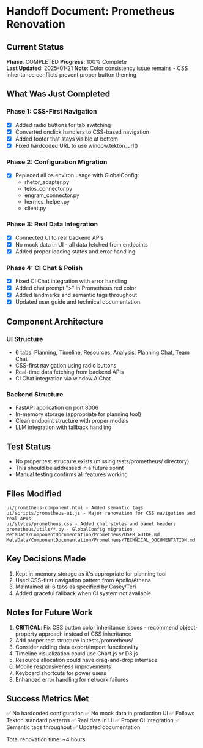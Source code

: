 # Handoff Document: Prometheus Renovation

## Current Status
**Phase**: COMPLETED 
**Progress**: 100% Complete  
**Last Updated**: 2025-01-21
**Note**: Color consistency issue remains - CSS inheritance conflicts prevent proper button theming

## What Was Just Completed

### Phase 1: CSS-First Navigation
- [x] Added radio buttons for tab switching
- [x] Converted onclick handlers to CSS-based navigation
- [x] Added footer that stays visible at bottom
- [x] Fixed hardcoded URL to use window.tekton_url()

### Phase 2: Configuration Migration
- [x] Replaced all os.environ usage with GlobalConfig:
  - rhetor_adapter.py
  - telos_connector.py
  - engram_connector.py
  - hermes_helper.py
  - client.py

### Phase 3: Real Data Integration
- [x] Connected UI to real backend APIs
- [x] No mock data in UI - all data fetched from endpoints
- [x] Added proper loading states and error handling

### Phase 4: CI Chat & Polish
- [x] Fixed CI Chat integration with error handling
- [x] Added chat prompt ">" in Prometheus red color
- [x] Added landmarks and semantic tags throughout
- [x] Updated user guide and technical documentation

## Component Architecture

### UI Structure
- 6 tabs: Planning, Timeline, Resources, Analysis, Planning Chat, Team Chat
- CSS-first navigation using radio buttons
- Real-time data fetching from backend APIs
- CI Chat integration via window.AIChat

### Backend Structure
- FastAPI application on port 8006
- In-memory storage (appropriate for planning tool)
- Clean endpoint structure with proper models
- LLM integration with fallback handling

## Test Status
- No proper test structure exists (missing tests/prometheus/ directory)
- This should be addressed in a future sprint
- Manual testing confirms all features working

## Files Modified
```
ui/prometheus-component.html - Added semantic tags
ui/scripts/prometheus-ui.js - Major renovation for CSS navigation and real APIs
ui/styles/prometheus.css - Added chat styles and panel headers
prometheus/utils/*.py - GlobalConfig migration
MetaData/ComponentDocumentation/Prometheus/USER_GUIDE.md
MetaData/ComponentDocumentation/Prometheus/TECHNICAL_DOCUMENTATION.md
```

## Key Decisions Made
1. Kept in-memory storage as it's appropriate for planning tool
2. Used CSS-first navigation pattern from Apollo/Athena
3. Maintained all 6 tabs as specified by Casey/Teri
4. Added graceful fallback when CI system not available

## Notes for Future Work
1. **CRITICAL**: Fix CSS button color inheritance issues - recommend object-property approach instead of CSS inheritance
2. Add proper test structure in tests/prometheus/
3. Consider adding data export/import functionality
4. Timeline visualization could use Chart.js or D3.js
5. Resource allocation could have drag-and-drop interface
6. Mobile responsiveness improvements
7. Keyboard shortcuts for power users
8. Enhanced error handling for network failures

## Success Metrics Met
✅ No hardcoded configuration
✅ No mock data in production UI
✅ Follows Tekton standard patterns
✅ Real data in UI
✅ Proper CI integration
✅ Semantic tags throughout
✅ Updated documentation

Total renovation time: ~4 hours